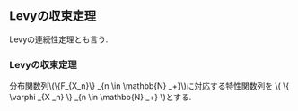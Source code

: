 ## Levyの収束定理
Levyの連続性定理とも言う.

### Levyの収束定理
分布関数列\\(\\{F_{X_n}\\} _{n \in \mathbb{N} _+}\\)に対応する特性関数列を
\\( \\{ \varphi _{X _n} \\} _{n \in \mathbb{N} _+} \\)とする.
